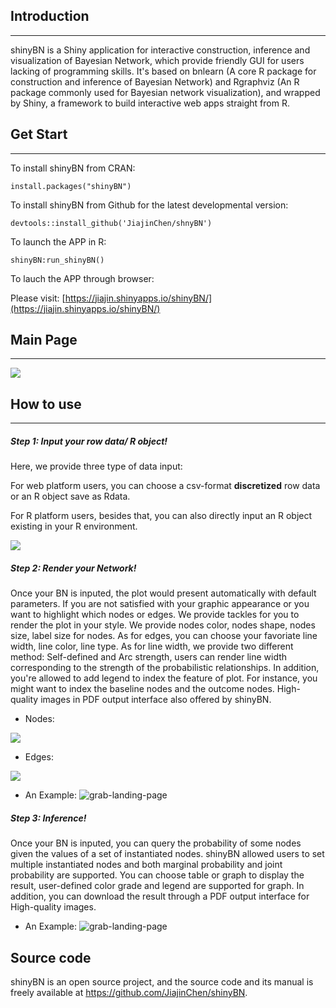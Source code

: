 ## Introduction
___
shinyBN is a Shiny application for interactive construction, inference and visualization of Bayesian Network, which provide friendly GUI for users lacking of programming skills. It's based on bnlearn (A core R package for construction and inference of Bayesian Network) and Rgraphviz (An R package commonly used for Bayesian network visualization), and wrapped by Shiny, a framework to build interactive web apps straight from R. 

## Get Start
___
To install shinyBN from CRAN:
```{r,eval = FALSE}
install.packages("shinyBN")
```

To install shinyBN from Github for the latest developmental version:
```{r,eval = FALSE}
devtools::install_github('JiajinChen/shnyBN')
```

To launch the APP in R:
```{r,eval = FALSE}
shinyBN:run_shinyBN()
```

To lauch the APP through browser:

Please visit: [https://jiajin.shinyapps.io/shinyBN/](https://jiajin.shinyapps.io/shinyBN/)

## Main Page
___

<img src="https://github.com/JiajinChen/shinyBN/blob/master/inst/images/Main%20Page.png?raw=true"/>


## How to use
___
##### **Step 1: Input your row data/ R object!**

Here, we provide three type of data input:

For web platform users, you can choose a csv-format **discretized** row data or an R object save as Rdata. 

For R platform users, besides that, you can also directly input an R object existing in your R environment.

  <img src="https://github.com/JiajinChen/shinyBN/blob/master/inst/images/Step%201.png?raw=true"/>
   
##### **Step 2: Render your Network!**

Once your BN is inputed, the plot would present automatically with default parameters. If you are not satisfied with your graphic appearance or you want to highlight which nodes or edges. We provide tackles for you to render the plot in your style. We provide nodes color, nodes shape, nodes size, label size for nodes. As for edges, you can choose your favoriate line width, line color, line type. As for line width, we provide two different method: Self-defined and Arc strength, users can render line width corresponding to the strength of the probabilistic relationships. In addition, you're allowed to add legend to index the feature of plot. For instance, you might want to index the baseline nodes and the outcome nodes. High-quality images in PDF output interface also offered by shinyBN.

  + Nodes:
  <img src="https://github.com/JiajinChen/shinyBN/blob/master/inst/images/Node%20Render.png?raw=true"/>
  
  + Edges:
  <img src="https://github.com/JiajinChen/shinyBN/blob/master/inst/images/Edge%20Render.png?raw=true"/>
  
  + An Example:
  ![grab-landing-page](https://github.com/JiajinChen/shinyBN/blob/master/inst/GIF/Render1280.gif?v=9ad8eed7)
  
##### **Step 3: Inference!**

Once your BN is inputed, you can query the probability of some nodes given the values of a set of instantiated nodes. shinyBN allowed users to set multiple instantiated nodes and both marginal probability and joint probability are supported. You can choose table or graph to display the result, user-defined color grade and legend are supported for graph. In addition, you can download the result through a PDF output interface for High-quality images.
  + An Example:
  ![grab-landing-page](https://github.com/JiajinChen/shinyBN/blob/master/inst/GIF/Inference1280.gif?v=9ad8eed7)

## Source code

shinyBN is an open source project, and the source code and its manual is freely available at https://github.com/JiajinChen/shinyBN.
